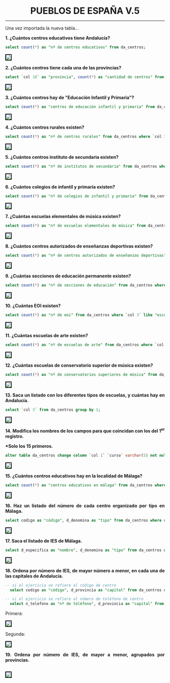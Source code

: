 <style>
  h1{
    text-align: center;
    font-weight: bold;
    border: none;
    margin-bottom: 0px;
  }

  p{
    text-align: justify;
  }

  img{
    border: 2px solid black;
  }
</style>

<h1>PUEBLOS DE ESPAÑA V.5</h1>

<hr>

<p>Una vez importada la nueva tabla...</p>

<p><b>1. ¿Cuántos centros educativos tiene Andalucía?</b></p>

```sql
select count(*) as "nº de centros educativos" from da_centros;
```

<img src="img/1.png">

<p><b>2. ¿Cuántos centros tiene cada una de las provincias?</b></p>

```sql
select `col 10` as "provincia", count(*) as "cantidad de centros" from da_centros group by 1;
```

<img src="img/2.png">

<p><b>3. ¿Cuántos centros hay de "Educación Infantil y Primaria"?</b></p>

```sql
select count(*) as "centros de educación infantil y primaria" from da_centros where `col 3`='colegio de educación infantil y primaria';
```

<img src="img/3.png">

<p><b>4. ¿Cuántos centros rurales existen?</b></p>

```sql
select count(*) as "nº de centros rurales" from da_centros where `col 3` like "colegio público rural";
```

<img src="img/4.png">

<p><b>5. ¿Cuántos centros instituto de secundaria existen?</b></p>

```sql
select count(*) as "nº de institutos de secundaria" from da_centros where `col 3` like "instituto de educación secundaria";
```

<img src="img/5.png">

<p><b>6. ¿Cuántos colegios de infantil y primaria existen?</b></p>

```sql
select count(*) as "nº de colegios de infantil y primaria" from da_centros where `col 3` like "colegio de educación infantil y primaria";
```

<img src="img/6.png">

<p><b>7. ¿Cuántas escuelas elementales de música existen?</b></p>

```sql
select count(*) as "nº de escuelas elementales de música" from da_centros where `col 3` like "conservatorio elemental de música";
```

<img src="img/7.png">

<p><b>8. ¿Cuántos centros autorizados de enseñanzas deportivas existen?</b></p>

```sql
select count(*) as "nº de centros autorizados de enseñanzas deportivas" from da_centros where `col 3` like "centro autorizado de enseñanzas deportivas";
```

<img src="img/8.png">

<p><b>9. ¿Cuántas secciones de educación permanente existen?</b></p>

```sql
select count(*) as "nº de secciones de educación" from da_centros where `col 3` like "sección de educación permanente";
```

<img src="img/9.png">

<p><b>10. ¿Cuántas EOI existen?</b></p>

```sql
select count(*) as "nº de eoi" from da_centros where `col 3` like "escuela oficial de idiomas";
```

<img src="img/10.png">

<p><b>11. ¿Cuántas escuelas de arte existen?</b></p>

```sql
select count(*) as "nº de escuelas de arte" from da_centros where `col 3` like "escuela de arte";
```

<img src="img/11.png">

<p><b>12. ¿Cuántas escuelas de conservatorio superior de música existen?</b></p>

```sql
select count(*) as "nº de conservatorios superiores de música" from da_centros where `col 3` like "conservatorio superior de música";
```

<img src="img/12.png">

<p><b>13. Saca un listado con los diferentes tipos de escuelas, y cuántas hay en Andalucía.</b></p>

```sql
select `col 3` from da_centros group by 1;
```

<img src="img/13.png">

<p><b>14. Modifica los nombres de los campos para que coincidan con los del 1<sup>er</sup> registro.</b></p>

<p><b>*Solo los 15 primeros.</b></p>

```sql
alter table da_centros change column `col 1` `curso` varchar(5) not null;
```

<img src="img/14.png">

<p><b>15. ¿Cuántos centros educativos hay en la localidad de Málaga?</b></p>

```sql
select count(*) as "centros educativos en málaga" from da_centros where d_localidad like "málaga";
```

<img src="img/15.png">

<p><b>16. Haz un listado del número de cada centro organizado por tipo en Málaga.</b></p>

```sql
select codigo as "código", d_denomina as "tipo" from da_centros where d_provincia like "málaga" group by d_denomina;
```

<img src="img/16.png">

<p><b>17. Saca el listado de IES de Málaga.</b></p>

```sql
select d_especifica as "nombre", d_denomina as "tipo" from da_centros where d_provincia like "málaga" and d_denomina like "instituto de educación secundaria";
```

<img src="img/17.png">

<p><b>18. Ordena por número de IES, de mayor número a menor, en cada una de las capitales de Andalucía.</b></p>

```sql
-- si el ejercicio se refiere al código de centro
  select codigo as "código", d_provincia as "capital" from da_centros order by 1 desc;

-- si el ejercicio se refiere al número de teléfono de centro
  select n_telefono as "nº de teléfono", d_provincia as "capital" from da_centros order by 1 desc;
```

<p>Primera:</p>

<img src="img/18.1.png">

<p>Segunda:</p>

<img src="img/18.2.png">

<p><b>19. Ordena por número de IES, de mayor a menor, agrupados por provincias.</b></p>

```sql

```

<img src="img/19.png">